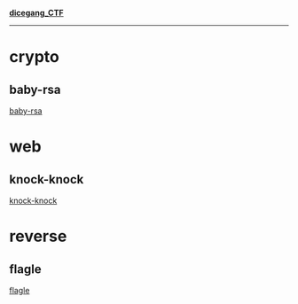 **[dicegang_CTF](https://ctf.dicega.ng/)**

---

# crypto

## baby-rsa

[baby-rsa](./baby-rsa/README.md ":include")

# web

## knock-knock

[knock-knock](./knock-knock/README.md ":include")

# reverse

## flagle

[flagle](./flagle/README.md ":include")

